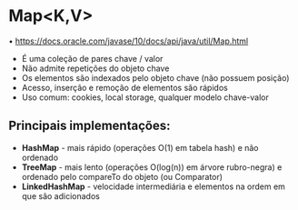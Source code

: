 # Map<K,V>

• https://docs.oracle.com/javase/10/docs/api/java/util/Map.html

-  É uma coleção de pares chave / valor
- Não admite repetições do objeto chave
- Os elementos são indexados pelo objeto chave (não possuem posição)
- Acesso, inserção e remoção de elementos são rápidos
- Uso comum: cookies, local storage, qualquer modelo chave-valor

## Principais implementações:
- **HashMap** - mais rápido (operações O(1) em tabela hash) e não ordenado
- **TreeMap** - mais lento (operações O(log(n)) em árvore rubro-negra) e ordenado pelo
compareTo do objeto (ou Comparator)
- **LinkedHashMap** - velocidade intermediária e elementos na ordem em que são adicionados